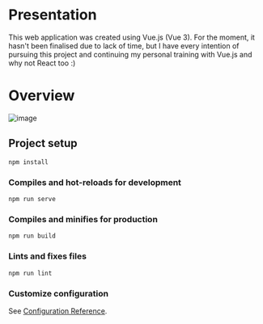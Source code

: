 # Presentation

This web application was created using Vue.js (Vue 3). For the moment, it hasn't been finalised due to lack of time, but I have every intention of pursuing this project and continuing my personal training with Vue.js and why not React too :)

# Overview

![image](https://github.com/inesAbdelhak/PokedexChallenge/assets/113594471/3c2e0cb2-29a9-450a-b9fe-198f1667ff0c)


## Project setup
```
npm install
```

### Compiles and hot-reloads for development
```
npm run serve
```

### Compiles and minifies for production
```
npm run build
```

### Lints and fixes files
```
npm run lint
```

### Customize configuration
See [Configuration Reference](https://cli.vuejs.org/config/).
